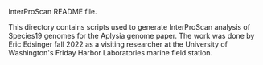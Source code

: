 InterProScan README file.

This directory contains scripts used to generate InterProScan analysis of Species19 genomes for the Aplysia genome paper. The work was done by Eric Edsinger fall 2022 as a visiting researcher at the University of Washington's Friday Harbor Laboratories marine field station.
